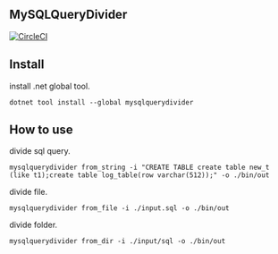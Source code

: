 ## MySQLQueryDivider

[![CircleCI](https://circleci.com/gh/guitarrapc/MySQLQueryDivider.svg?style=svg)](https://circleci.com/gh/guitarrapc/MySQLQueryDivider)

## Install

install .net global tool.

```shell
dotnet tool install --global mysqlquerydivider
```

## How to use

divide sql query.

```shell
mysqlquerydivider from_string -i "CREATE TABLE create table new_t  (like t1);create table log_table(row varchar(512));" -o ./bin/out
```

divide file.

```shell
mysqlquerydivider from_file -i ./input.sql -o ./bin/out
```

divide folder.

```shell
mysqlquerydivider from_dir -i ./input/sql -o ./bin/out
```
